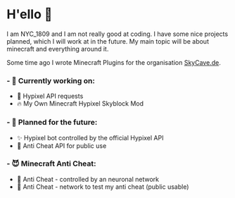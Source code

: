 # H'ello 👋

I am NYC_1809 and I am not really good at coding. I have some nice projects planned, which I will work at in the future.
My main topic will be about minecraft and everything around it.

Some time ago I wrote Minecraft Plugins for the organisation [SkyCave.de](https://github.com/skycavemc).

### - 🦄 Currently working on:
  - 🏹 Hypixel API requests
  - 🔥 My Own Minecraft Hypixel Skyblock Mod

### - 👻 Planned for the future:
  - ✨ Hypixel bot controlled by the official Hypixel API
  - 🐬 Anti Cheat API for public use
  
  
  
### - 😈 Minecraft Anti Cheat: 
  - 🖤 Anti Cheat - controlled by an neuronal network
  - 🦔 Anti Cheat - network to test my anti cheat (public usable)
